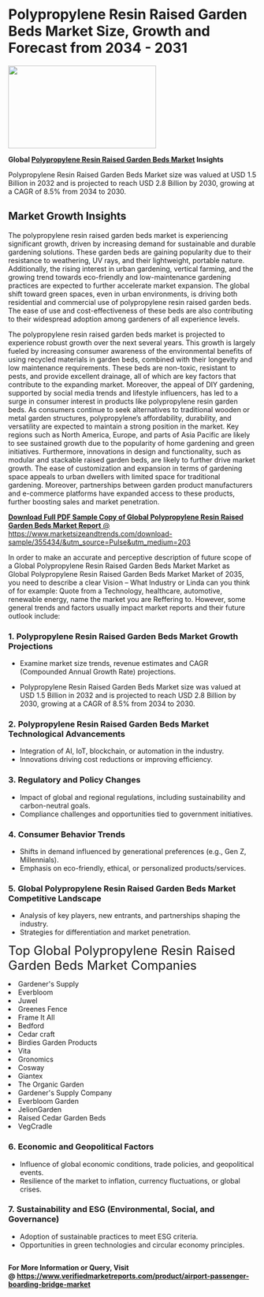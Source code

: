 <H1>Polypropylene Resin Raised Garden Beds Market Size, Growth and Forecast from 2034 - 2031</H1><img class="aligncenter size-medium wp-image-584254" src="https://thirdeyenews.in/wp-content/uploads/2034/09/Global-Market-Research-300x168.jpeg" alt="" width="300" height="168" /><p><strong>Global&nbsp;<a href="https://www.marketsizeandtrends.com/download-sample/355434/&amp;utm_source=Pulse&amp;utm_medium=203">Polypropylene Resin Raised Garden Beds Market</a> Insights</strong></p><p>Polypropylene Resin Raised Garden Beds Market size was valued at USD 1.5 Billion in 2032 and is projected to reach USD 2.8 Billion by 2030, growing at a CAGR of 8.5% from 2034 to 2030.</p><p><h2>Market Growth Insights</h2> <p>The polypropylene resin raised garden beds market is experiencing significant growth, driven by increasing demand for sustainable and durable gardening solutions. These garden beds are gaining popularity due to their resistance to weathering, UV rays, and their lightweight, portable nature. Additionally, the rising interest in urban gardening, vertical farming, and the growing trend towards eco-friendly and low-maintenance gardening practices are expected to further accelerate market expansion. The global shift toward green spaces, even in urban environments, is driving both residential and commercial use of polypropylene resin raised garden beds. The ease of use and cost-effectiveness of these beds are also contributing to their widespread adoption among gardeners of all experience levels. <a href="#"></a></p> <p>The polypropylene resin raised garden beds market is projected to experience robust growth over the next several years. This growth is largely fueled by increasing consumer awareness of the environmental benefits of using recycled materials in garden beds, combined with their longevity and low maintenance requirements. These beds are non-toxic, resistant to pests, and provide excellent drainage, all of which are key factors that contribute to the expanding market. Moreover, the appeal of DIY gardening, supported by social media trends and lifestyle influencers, has led to a surge in consumer interest in products like polypropylene resin garden beds. As consumers continue to seek alternatives to traditional wooden or metal garden structures, polypropylene’s affordability, durability, and versatility are expected to maintain a strong position in the market. Key regions such as North America, Europe, and parts of Asia Pacific are likely to see sustained growth due to the popularity of home gardening and green initiatives. Furthermore, innovations in design and functionality, such as modular and stackable raised garden beds, are likely to further drive market growth. The ease of customization and expansion in terms of gardening space appeals to urban dwellers with limited space for traditional gardening. Moreover, partnerships between garden product manufacturers and e-commerce platforms have expanded access to these products, further boosting sales and market penetration. <a href="#"></p><p><span class=""><strong>Download Full PDF Sample Copy of Global Polypropylene Resin Raised Garden Beds Market Report</strong> @ <a href="https://www.marketsizeandtrends.com/download-sample/355434/&amp;utm_source=Pulse&amp;utm_medium=203" target="_blank">https://www.marketsizeandtrends.com/download-sample/355434/&amp;utm_source=Pulse&amp;utm_medium=203</a></span></p><p>In order to make an accurate and perceptive description of future scope of a Global&nbsp;Polypropylene Resin Raised Garden Beds Market Market as Global&nbsp;Polypropylene Resin Raised Garden Beds Market Market of 2035, you need to describe a clear Vision &ndash; What Industry or Linda can you think of for example: Quote from a Technology, healthcare, automotive, renewable energy, name the market you are Reffering to. However, some general trends and factors usually impact market reports and their future outlook include:</p><h3>1.&nbsp;<strong>Polypropylene Resin Raised Garden Beds Market Growth Projections</strong></h3><ul><li>Examine market size trends, revenue estimates and CAGR (Compounded Annual Growth Rate) projections.</li><li><p>Polypropylene Resin Raised Garden Beds Market size was valued at USD 1.5 Billion in 2032 and is projected to reach USD 2.8 Billion by 2030, growing at a CAGR of 8.5% from 2034 to 2030.</p></li></ul><h3>2.&nbsp;<strong>Polypropylene Resin Raised Garden Beds Market Technological Advancements</strong></h3><ul><li>Integration of AI, IoT, blockchain, or automation in the industry.</li><li>Innovations driving cost reductions or improving efficiency.</li></ul><h3>3.&nbsp;<strong>Regulatory and Policy Changes</strong></h3><ul><li>Impact of global and regional regulations, including sustainability and carbon-neutral goals.</li><li>Compliance challenges and opportunities tied to government initiatives.</li></ul><h3>4.&nbsp;<strong>Consumer Behavior Trends</strong></h3><ul><li>Shifts in demand influenced by generational preferences (e.g., Gen Z, Millennials).</li><li>Emphasis on eco-friendly, ethical, or personalized products/services.</li></ul><h3>5.&nbsp;<strong>Global Polypropylene Resin Raised Garden Beds Market Competitive Landscape</strong></h3><ul><li>Analysis of key players, new entrants, and partnerships shaping the industry.</li><li>Strategies for differentiation and market penetration.</li></ul><p data-pm-slice="1 1 []"><span style="color: inherit; font-family: inherit; font-size: 25px;">Top Global Polypropylene Resin Raised Garden Beds Market Companies</span></p><div class="" data-test-id=""><p><li>Gardener's Supply</li><li> Everbloom</li><li> Juwel</li><li> Greenes Fence</li><li> Frame It All</li><li> Bedford</li><li> Cedar craft</li><li> Birdies Garden Products</li><li> Vita</li><li> Gronomics</li><li> Cosway</li><li> Giantex</li><li> The Organic Garden</li><li> Gardener's Supply Company</li><li> Everbloom Garden</li><li> JelionGarden</li><li> Raised Cedar Garden Beds</li><li> VegCradle</li></p></div><h3>6.&nbsp;<strong>Economic and Geopolitical Factors</strong></h3><ul><li>Influence of global economic conditions, trade policies, and geopolitical events.</li><li>Resilience of the market to inflation, currency fluctuations, or global crises.</li></ul><h3>7.&nbsp;<strong>Sustainability and ESG (Environmental, Social, and Governance)</strong></h3><ul><li>Adoption of sustainable practices to meet ESG criteria.</li><li>Opportunities in green technologies and circular economy principles.</li></ul><h2><strong style="font-size: 14px;">For More Information or Query, Visit @&nbsp;</strong><a style="background-color: #ffffff; font-size: 14px;" href="https://www.marketsizeandtrends.com/report/polypropylene-resin-raised-garden-beds-market/" target="_blank">https://www.verifiedmarketreports.com/product/airport-passenger-boarding-bridge-market</a></h2>
